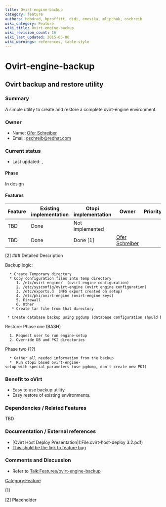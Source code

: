 ```yaml
---
title: Ovirt-engine-backup
category: feature
authors: bobdrad, bproffitt, didi, emesika, mlipchuk, oschreib
wiki_category: Feature
wiki_title: Ovirt-engine-backup
wiki_revision_count: 16
wiki_last_updated: 2015-05-06
wiki_warnings: references, table-style
---
```


# Ovirt-engine-backup

## Ovirt backup and restore utility

### Summary

A simple utility to create and restore a complete ovirt-engine environment.

### Owner

*   Name: [Ofer Schreiber](User:oschreib)
*   Email: <oschreib@redhat.com>

### Current status

*   Last updated: ,

#### Phase

In design

#### Features

| Feature | Existing implementation | Otopi implementation | Owner                                       | Priority | Target date |
|---------|-------------------------|----------------------|---------------------------------------------|----------|-------------|
| TBD     | Done                    | Not implemented      |                                             |          |             |
| TBD     | Done                    | Done [1]             | [ Ofer Schreiber](User:Oschreib) |          |             |

<references>
[2]

</references>
### Detailed Description

Backup logic:

      * Create Temporary directory
      * Copy configuration files into temp directory
         1. /etc/ovirt-engine/  (ovirt engine configuration)
         2. /etc/sysconfig/ovirt-engine (ovirt engine configuration)
         3. /etc/exports.d  (NFS export created on setup)
         4. /etc/pki/ovirt-engine (ovirt-engine keys)
         5. Firewall
         6. Other
       * Create tar file from that directory
       * Create database backup using pgdump (database configuration should be read from /etc and written into temporary .pgpass file)

Restore: Phase one (BASH)

      1. Request user to run engine-setup
      2. Override DB and PKI directories

Phase two (??)

      * Gather all needed information from the backup
      *  Run otopi based ovirt-engine-setup with special parameters (use pgdump, don't create new PKI)

### Benefit to oVirt

*   Easy to use backup utility
*   Easy restore of existing environments.

### Dependencies / Related Features

TBD

### Documentation / External references

*   [Ovirt Host Deploy Presentation](:File:ovirt-host-deploy 3.2.pdf)
*   [This shold be the link to feature bug](https://bugzilla.redhat.com/show_bug.cgi?id=911191)

### Comments and Discussion

*   Refer to <Talk:Features/ovirt-engine-backup>

<Category:Feature>

[1] 

[2] Placeholder
